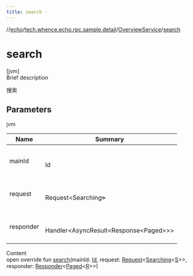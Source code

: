 ```yaml
---
title: search -
---
```

//[echo](../../index.md)/[tech.whence.echo.rpc.sample.detail](../index.md)/[OverviewService](index.md)/[search](search.md)



# search  
[jvm]  
Brief description  


搜索



## Parameters  
  
jvm  
  
|  Name|  Summary| 
|---|---|
| mainId| <br><br>Id<br><br>
| request| <br><br>Request<Searching<S>><br><br>
| responder| <br><br>Handler<AsyncResult<Response<Paged<R>>>><br><br>
  
  
Content  
open override fun [search](search.md)(mainId: [Id](../../tech.whence.echo.rpc.request/-id/index.md), request: [Request](../../tech.whence.echo.rpc.request/-request/index.md)<[Searching](../../tech.whence.echo.rpc.payload/-searching/index.md)<[S](index.md)>>, responder: [Responder](../../tech.whence.echo.rpc/index.md#tech.whence.echo.rpc/Responder///PointingToDeclaration/)<[Paged](../../tech.whence.echo.rpc.payload/-paged/index.md)<[R](index.md)>>)  



